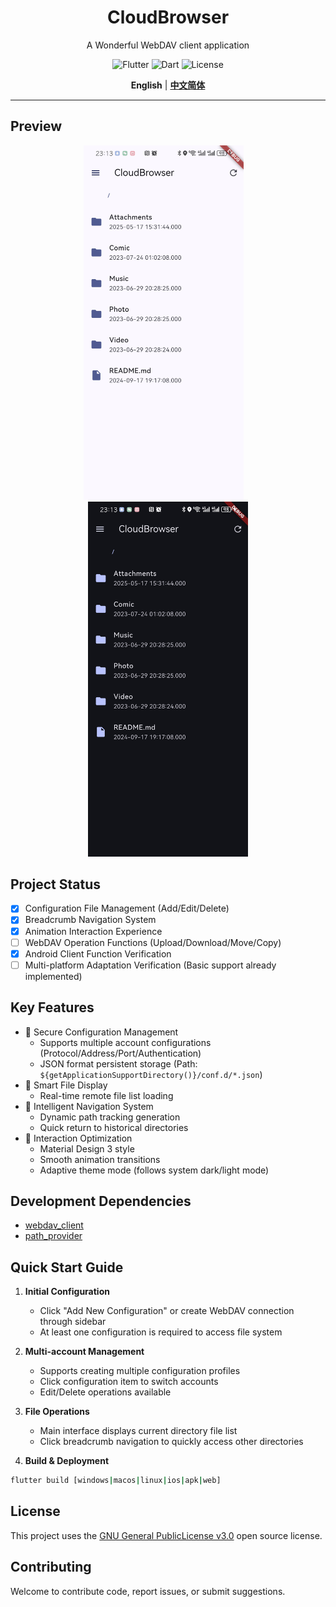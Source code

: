 <div align="center">
<h1>CloudBrowser</h1>

A Wonderful WebDAV client application

![Flutter](https://img.shields.io/badge/flutter-%2302569B.svg?style=flat&logo=flutter&logoColor=white) ![Dart](https://img.shields.io/badge/dart-%230175C2.svg?style=flat&logo=dart&logoColor=white) ![License](https://img.shields.io/badge/License-GPLv3-blue)

**English** | [**中文简体**](/docs/cn/README.md) 

</div>

---

## Preview
<div align="center">
<img src=/docs/images/Home_light.jpg width=256/>&ensp;&ensp;<img src=/docs/images/Home_dark.jpg width=256/>
</div>

## Project Status
- [x] Configuration File Management (Add/Edit/Delete)
- [x] Breadcrumb Navigation System
- [x] Animation Interaction Experience
- [ ] WebDAV Operation Functions (Upload/Download/Move/Copy)
- [x] Android Client Function Verification
- [ ] Multi-platform Adaptation Verification (Basic support already implemented)

## Key Features
- 🔐 Secure Configuration Management
  - Supports multiple account configurations (Protocol/Address/Port/Authentication)
  - JSON format persistent storage (Path: `${getApplicationSupportDirectory()}/conf.d/*.json`)
- 📄 Smart File Display
  - Real-time remote file list loading
- 🧭 Intelligent Navigation System
  - Dynamic path tracking generation
  - Quick return to historical directories
- 🎨 Interaction Optimization
  - Material Design 3 style
  - Smooth animation transitions
  - Adaptive theme mode (follows system dark/light mode)

## Development Dependencies
- [webdav_client](https://pub.dev/packages/webdav_client)
- [path_provider](https://pub.dev/packages/path_provider)

## Quick Start Guide
1. **Initial Configuration**
   - Click "Add New Configuration" or create WebDAV connection through sidebar
   - At least one configuration is required to access file system

2. **Multi-account Management**
   - Supports creating multiple configuration profiles
   - Click configuration item to switch accounts
   - Edit/Delete operations available

3. **File Operations**
   - Main interface displays current directory file list
   - Click breadcrumb navigation to quickly access other directories

4. **Build & Deployment**
```bash
flutter build [windows|macos|linux|ios|apk|web]
```

## License
This project uses the [GNU General PublicLicense v3.0](LICENSE.txt) open source license.

## Contributing
Welcome to contribute code, report issues, or submit suggestions.